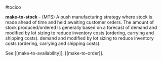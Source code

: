 #tocico

<b>make-to-stock</b> - (MTS) A push manufacturing strategy where stock is made ahead of time and held awaiting customer orders.  The amount of stock produced/ordered is generally based on a forecast of demand and modified by lot sizing to reduce inventory costs (ordering, carrying and shipping costs).
demand and modified by lot sizing to reduce inventory costs (ordering, carrying and shipping costs).




See:[[make-to-availability]], [[make-to-order]].
